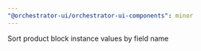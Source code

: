 ```yaml
---
"@orchestrator-ui/orchestrator-ui-components": minor
---
```


Sort product block instance values by field name
